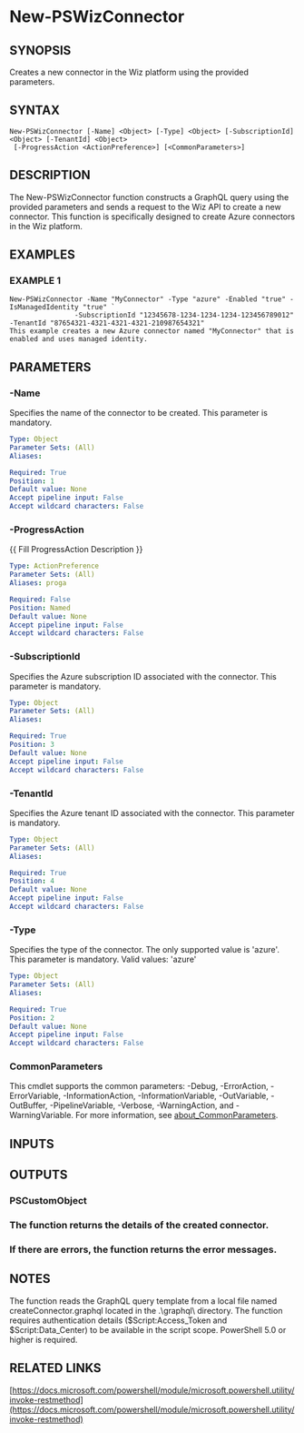 ﻿---
external help file: PowerShell.Wiz.Utility-help.xml
Module Name: PowerShell.Wiz.Utility
online version: https://docs.microsoft.com/powershell/module/microsoft.powershell.utility/invoke-restmethod
schema: 2.0.0
---

# New-PSWizConnector

## SYNOPSIS
Creates a new connector in the Wiz platform using the provided parameters.

## SYNTAX

```
New-PSWizConnector [-Name] <Object> [-Type] <Object> [-SubscriptionId] <Object> [-TenantId] <Object>
 [-ProgressAction <ActionPreference>] [<CommonParameters>]
```

## DESCRIPTION
The New-PSWizConnector function constructs a GraphQL query using the provided parameters
and sends a request to the Wiz API to create a new connector.
This function is specifically
designed to create Azure connectors in the Wiz platform.

## EXAMPLES

### EXAMPLE 1
```
New-PSWizConnector -Name "MyConnector" -Type "azure" -Enabled "true" -IsManagedIdentity "true" `
                -SubscriptionId "12345678-1234-1234-1234-123456789012" -TenantId "87654321-4321-4321-4321-210987654321"
This example creates a new Azure connector named "MyConnector" that is enabled and uses managed identity.
```

## PARAMETERS

### -Name
Specifies the name of the connector to be created.
This parameter is mandatory.

```yaml
Type: Object
Parameter Sets: (All)
Aliases:

Required: True
Position: 1
Default value: None
Accept pipeline input: False
Accept wildcard characters: False
```

### -ProgressAction
{{ Fill ProgressAction Description }}

```yaml
Type: ActionPreference
Parameter Sets: (All)
Aliases: proga

Required: False
Position: Named
Default value: None
Accept pipeline input: False
Accept wildcard characters: False
```

### -SubscriptionId
Specifies the Azure subscription ID associated with the connector.
This parameter is mandatory.

```yaml
Type: Object
Parameter Sets: (All)
Aliases:

Required: True
Position: 3
Default value: None
Accept pipeline input: False
Accept wildcard characters: False
```

### -TenantId
Specifies the Azure tenant ID associated with the connector.
This parameter is mandatory.

```yaml
Type: Object
Parameter Sets: (All)
Aliases:

Required: True
Position: 4
Default value: None
Accept pipeline input: False
Accept wildcard characters: False
```

### -Type
Specifies the type of the connector.
The only supported value is 'azure'.
This parameter is mandatory.
Valid values: 'azure'

```yaml
Type: Object
Parameter Sets: (All)
Aliases:

Required: True
Position: 2
Default value: None
Accept pipeline input: False
Accept wildcard characters: False
```

### CommonParameters
This cmdlet supports the common parameters: -Debug, -ErrorAction, -ErrorVariable, -InformationAction, -InformationVariable, -OutVariable, -OutBuffer, -PipelineVariable, -Verbose, -WarningAction, and -WarningVariable. For more information, see [about_CommonParameters](http://go.microsoft.com/fwlink/?LinkID=113216).

## INPUTS

## OUTPUTS

### PSCustomObject
###     The function returns the details of the created connector.
###     If there are errors, the function returns the error messages.
## NOTES
The function reads the GraphQL query template from a local file named createConnector.graphql located in the .\graphql\ directory.
The function requires authentication details ($Script:Access_Token and $Script:Data_Center) to be available in the script scope.
PowerShell 5.0 or higher is required.

## RELATED LINKS

[https://docs.microsoft.com/powershell/module/microsoft.powershell.utility/invoke-restmethod](https://docs.microsoft.com/powershell/module/microsoft.powershell.utility/invoke-restmethod)

